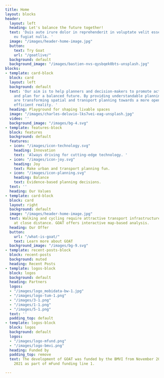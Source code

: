 ```yaml
---
title: Home
layout: blocks
header:
  layout: left
  heading: Let's balance the future together!
  text: 'Duis aute irure dolor in reprehenderit in voluptate velit esse cillum dolore
    eu fugiat nulla. '
  image: "/images/header-home-image.jpg"
  button:
    text: Try Goat
    url: "/goatlive/"
  background: default
  background_image: "/images/bastien-nvs-qysbqek0bts-unsplash.jpg"
blocks:
- template: card-block
  block: card
  layout: left
  background: default
  text: 'Our aim is to help planners and decision-makers to promote active mobility
    and plan for a balanced future. By providing understandable planning tools, we
    are transforming spatial and transport planning towards a more open, joyful and
    efficient reality. '
  heading: Playground for shaping livable spaces
  image: "/images/charles-deluvio-lks7vei-eag-unsplash.jpg"
  video: ''
  background_image: "/images/bg-4.svg"
- template: features-block
  block: features
  background: default
  features:
  - icon: "/images/icon-technology.svg"
    heading: Innovation
    text: 'Always driving for cutting-edge technology. '
  - icon: "/images/icon-joy.svg"
    heading: Joy
    text: Make urban and transport planning fun.
  - icon: "/images/icon-planning.svg"
    heading: Balance
    text: Evidence-based planning decisions.
  text: ''
  heading: Our Values
- template: card-block
  block: card
  layout: right
  background: default
  image: "/images/header-home-image.jpg"
  text: Walking and cycling require attractive transport infrastructure and destinations
    at close distance. GOAT offers interactive map-based analysis.
  heading: Our Offer
  button:
    url: "/what-is-goat/"
    text: Learn more about GOAT
  background_image: "/images/bg-9.svg"
- template: recent-posts-block
  block: recent-posts
  background: muted
  heading: Recent Posts
- template: logos-block
  block: logos
  background: default
  heading: Partners
  logos:
  - "/images/logo_mobidata-bw-1.jpg"
  - "/images/logo-tum-1.png"
  - "/images/3-1.png"
  - "/images/1-1.png"
  - "/images/5-1.png"
  text: ''
  padding_top: default
- template: logos-block
  block: logos
  background: default
  logos:
  - "/images/logo-mfund.png"
  - "/images/logo-bmvi.png"
  heading: Funded by
  padding_top: remove
  text: The development of GOAT was funded by the BMVI from November 2019 to February
    2021 as part of mFund funding line 1.

---
```

